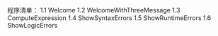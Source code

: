 程序清单：
1.1 Welcome
1.2 WelcomeWithThreeMessage
1.3 ComputeExpression
1.4 ShowSyntaxErrors
1.5 ShowRuntimeErrors
1.6 ShowLogicErrors